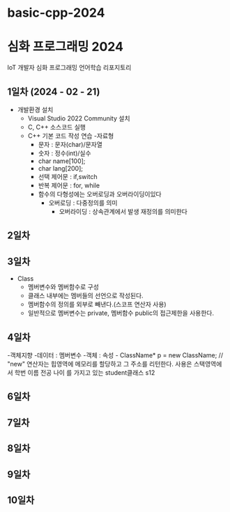 # basic-cpp-2024
# 심화 프로그래밍 2024
IoT 개발자 심화 프로그래밍 언어학습 리포지토리

## 1일차 (2024 - 02 - 21)
- 개발환경 설치
	- Visual Studio 2022 Community 설치
	- C, C++ 소스코드 실행
   	- C++ 기본 코드 작성 연습 
	-자료형
  		- 문자 : 문자(char)/문자열
  	 	- 숫자 : 정수(int)/실수
   	 	- char name[100];
   	  	- char lang[200];
   	  - 선택 제어문 : if,switch
   	  - 반복 제어문 : for, while
   	  - 함수의 다형성에는 오버로딩과 오버라이딩이있다
   	  	- 오버로딩 : 다중정의를 의미
   	    	- 오버라이딩 : 상속관계에서 발생 재정의를 의미한다
 
   	   
## 2일차 

## 3일차
- Class
	- 멤버변수와 멤버함수로 구성
   	- 클래스 내부에는 멤버들의 선언으로 작성된다.
   	- 멤버함수의 정의를 외부로 빼낸다.(스코프 연산자 사용)
	- 일반적으로 멤버변수는 private,  멤버함수 public의 접근제한을 사용한다.
## 4일차
-객체지향
	-데이터 : 멤버변수
	-객체 : 속성
	- ClassName* p = new ClassName; // "new" 연산자는 힙영역에 메모리를 할당하고 그 주소를  리턴한다. 사용은 스택영역에서
	학번 이름 전공 나이 를 가지고 있는 student클래스 s12
## 6일차

## 7일차 

## 8일차 

## 9일차 

## 10일차 
 
 
 
